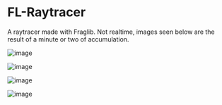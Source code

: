 # FL-Raytracer

A raytracer made with Fraglib. Not realtime, images seen below are the result of a minute or two of accumulation.

![image](https://github.com/cyprus327/FL-Raytracer/assets/76965606/878516d3-050b-42f2-bb7d-cb3b57ee45fa)

![image](https://github.com/cyprus327/FL-Raytracer/assets/76965606/254da1cc-86c8-4506-bdc7-9559fdff3938)

![image](https://github.com/cyprus327/FL-Raytracer/assets/76965606/21e5df4f-4f16-4185-b812-f901e758b249)

![image](https://github.com/cyprus327/FL-Raytracer/assets/76965606/9ec141d1-9bc5-4fa3-89a1-2bd8b3459cbd)
